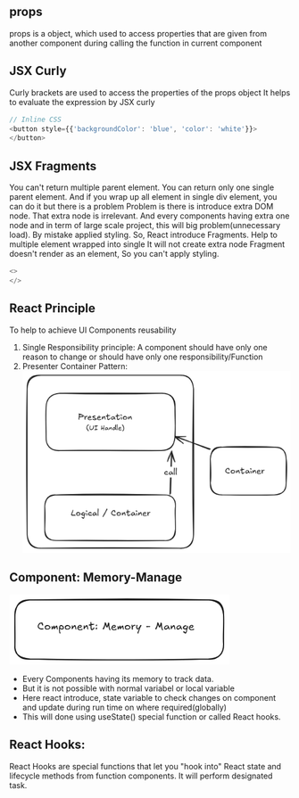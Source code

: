 ## props
props is a object, which used to access properties that are given from another component during calling the function in current component
## JSX Curly 
Curly brackets are used to access the properties of the props object
It helps to evaluate the expression by JSX curly
``` JavaScript
// Inline CSS
<button style={{'backgroundColor': 'blue', 'color': 'white'}}>
</button>
```

## JSX Fragments
You can't return multiple parent element. You can return only one single parent element.
And if you wrap up all element in single div element, you can do it but there is a problem
Problem is there is introduce extra DOM node. That extra node is irrelevant.
And every components having extra one node and in term of large scale project, this will big problem(unnecessary load). By mistake applied styling.
So, React introduce Fragments.
Help to multiple element wrapped into single
It will not create extra node
Fragment doesn't render as an element, So you can't apply styling.
``` JavaScript
<> 
</>
```

## React Principle
To help to achieve UI Components reusability 
1. Single Responsibility principle: A component should have only one reason to change or should have only one responsibility/Function
2. Presenter Container Pattern: 
![alt text](./Images/image.png)

## Component: Memory-Manage
![alt text](./Images/image-1.png)

* Every Components having its memory to track data.
* But it is not possible with normal variabel or local variable
* Here react introduce, state variable to check changes on component and update during run time on where required(globally)
* This will done using useState() special function or called React hooks.

## React Hooks:
React Hooks are special functions that let you "hook into" React state and lifecycle methods from function components.
It will perform designated task.